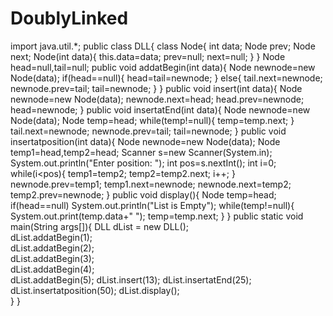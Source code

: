 # DoublyLinked
import java.util.*;
public class DLL{
    class Node{
        int data;
        Node prev;
        Node next;
        Node(int data){
            this.data=data;
            prev=null;
            next=null;
        }
    }
    Node head=null,tail=null;
    public void addatBegin(int data){
        Node newnode=new Node(data);
        if(head==null){
            head=tail=newnode;
        }
        else{
            tail.next=newnode;
            newnode.prev=tail;
            tail=newnode;
        }
    }
    public void insert(int data){
        Node newnode=new Node(data);
        newnode.next=head;
        head.prev=newnode;
        head=newnode;
    }
    public void insertatEnd(int data){
        Node newnode=new Node(data);
        Node temp=head;
        while(temp!=null){
            temp=temp.next;
        }
        tail.next=newnode;
        newnode.prev=tail;
        tail=newnode;
    }
    public void insertatposition(int data){
        Node newnode=new Node(data);
        Node temp1=head,temp2=head;
        Scanner s=new Scanner(System.in);
        System.out.println("Enter position: ");
        int pos=s.nextInt();
        int i=0;
        while(i<pos){
            temp1=temp2;
            temp2=temp2.next;
            i++;
        }
        newnode.prev=temp1;
        temp1.next=newnode;
        newnode.next=temp2;
        temp2.prev=newnode;
    }
    public void display(){
        Node temp=head;
        if(head==null)
        System.out.println("List is Empty");
        while(temp!=null){
            System.out.print(temp.data+" ");
            temp=temp.next;
        }
    }
    public static void main(String args[]){
        DLL dList = new DLL();  
        dList.addatBegin(1);  
        dList.addatBegin(2);  
        dList.addatBegin(3);  
        dList.addatBegin(4);  
        dList.addatBegin(5);
        dList.insert(13);
        dList.insertatEnd(25);
        dList.insertatposition(50);
        dList.display();  
    }
}

